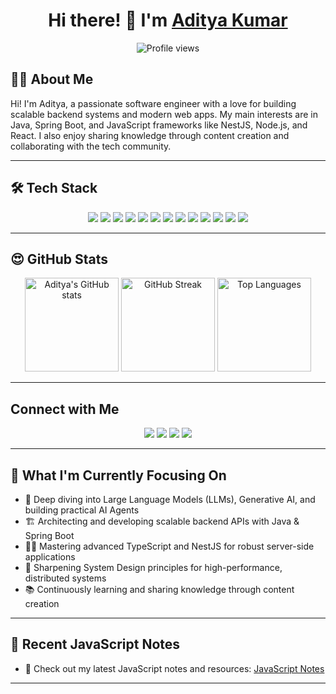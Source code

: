 

<!--
**adityaSrivastava29/adityasrivastava29** is a ✨ _special_ ✨ repository because its `README.md` (this file) appears on your GitHub profile.
-->


<div align="center">
  <h1>Hi there! 👋 I'm <a href="https://www.linkedin.com/in/adityakumar29/">Aditya Kumar</a></h1>
  <!--   <h3>🚀 Fullstack Developer</h3> -->
  <!-- <img src="https://miro.medium.com/max/544/1*IRGHmiGsa16stedQvIaZfw.gif" alt="coding" width="60%" style="max-width:65%;"/> -->
  <p>
    <img src="https://komarev.com/ghpvc/?username=adityaSrivastava29&label=Profile%20views&color=0e75b6&style=flat" alt="Profile views"/>
  </p>
</div>


## 🧑‍💻 About Me

Hi! I'm Aditya, a passionate software engineer with a love for building scalable backend systems and modern web apps. My main interests are in Java, Spring Boot, and JavaScript frameworks like NestJS, Node.js, and React. I also enjoy sharing knowledge through content creation and collaborating with the tech community.

---


## 🛠️ Tech Stack

<div align="center">
  <img src="https://img.shields.io/badge/Java-007396?style=for-the-badge&logo=java&logoColor=white"/>
  <img src="https://img.shields.io/badge/Spring_Boot-6DB33F?style=for-the-badge&logo=spring-boot&logoColor=white"/>
  <img src="https://img.shields.io/badge/NestJS-E0234E?style=for-the-badge&logo=nestjs&logoColor=white"/>
  <img src="https://img.shields.io/badge/Node.js-339933?style=for-the-badge&logo=nodedotjs&logoColor=white"/>
  <img src="https://img.shields.io/badge/React-20232A?style=for-the-badge&logo=react&logoColor=61DAFB"/>
  <img src="https://img.shields.io/badge/Next.js-000000?style=for-the-badge&logo=nextdotjs&logoColor=white"/>
  <img src="https://img.shields.io/badge/Vue.js-4FC08D?style=for-the-badge&logo=vuedotjs&logoColor=white"/>
  <img src="https://img.shields.io/badge/JavaScript-F7DF1E?style=for-the-badge&logo=javascript&logoColor=black"/>
  <img src="https://img.shields.io/badge/TypeScript-3178C6?style=for-the-badge&logo=typescript&logoColor=white"/>
  <img src="https://img.shields.io/badge/AWS-232F3E?style=for-the-badge&logo=amazonaws&logoColor=white"/>
  <img src="https://img.shields.io/badge/Git-F05032?style=for-the-badge&logo=git&logoColor=white"/>
  <img src="https://img.shields.io/badge/Maven-1565c0?style=for-the-badge&logo=apachemaven&logoColor=white"/>
  <img src="https://img.shields.io/badge/Gradle-02303A?style=for-the-badge&logo=gradle&logoColor=white"/>
</div>

---

## 😍 GitHub Stats

<div align="center">
  <img src="https://github-readme-stats.vercel.app/api?username=adityaSrivastava29&show_icons=true&theme=radical" alt="Aditya's GitHub stats" height="150"/>
  <img src="https://github-readme-streak-stats.herokuapp.com/?user=adityaSrivastava29&theme=radical" alt="GitHub Streak" height="150"/>
  <img src="https://github-readme-stats.vercel.app/api/top-langs/?username=adityaSrivastava29&layout=compact&theme=radical" alt="Top Languages" height="150"/>
</div>
<div>
</div>

---

##  Connect with Me

<p align="center">
  <a href="https://www.linkedin.com/in/adityakumar29/" target="_blank"><img src="https://img.shields.io/badge/LinkedIn-0A66C2?style=for-the-badge&logo=linkedin&logoColor=white"/></a>
  <a href="mailto:adityasrivastava.niet@gmail.com?subject=Mail from GitHub" target="_blank"><img src="https://img.shields.io/badge/Gmail-EA4335?style=for-the-badge&logo=gmail&logoColor=white"/></a>
  <a href="https://twitter.com/adityasr1vastav" target="_blank"><img src="https://img.shields.io/badge/Twitter-1DA1F2?style=for-the-badge&logo=twitter&logoColor=white"/></a>
  <a href="https://adityasri.in/" target="_blank"><img src="https://img.shields.io/badge/Portfolio-24292F?style=for-the-badge&logo=github&logoColor=white"/></a>
</p>

---

## 🎯 What I'm Currently Focusing On

- 🤖 Deep diving into Large Language Models (LLMs), Generative AI, and building practical AI Agents
- 🏗️ Architecting and developing scalable backend APIs with Java & Spring Boot
- 🧑‍💻 Mastering advanced TypeScript and NestJS for robust server-side applications
- 🧩 Sharpening System Design principles for high-performance, distributed systems
- 📚 Continuously learning and sharing knowledge through content creation

---

## 📝 Recent JavaScript Notes

- 📒 Check out my latest JavaScript notes and resources: [JavaScript Notes](https://adityasri.in/JavaScriptConcepts/)

---
